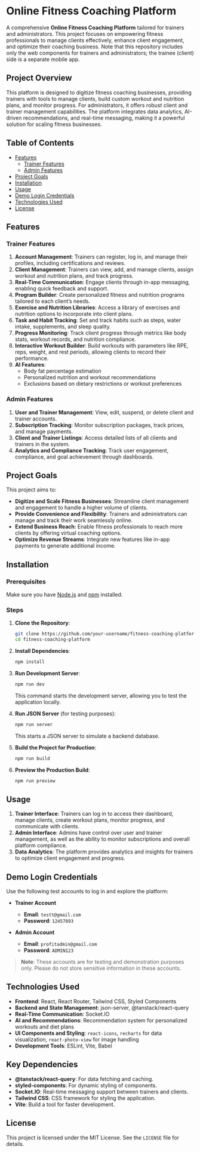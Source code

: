 # Online Fitness Coaching Platform

A comprehensive **Online Fitness Coaching Platform** tailored for trainers and administrators. This project focuses on empowering fitness professionals to manage clients effectively, enhance client engagement, and optimize their coaching business. Note that this repository includes only the web components for trainers and administrators; the trainee (client) side is a separate mobile app.

## Project Overview

This platform is designed to digitize fitness coaching businesses, providing trainers with tools to manage clients, build custom workout and nutrition plans, and monitor progress. For administrators, it offers robust client and trainer management capabilities. The platform integrates data analytics, AI-driven recommendations, and real-time messaging, making it a powerful solution for scaling fitness businesses.

## Table of Contents

- [Features](#features)
  - [Trainer Features](#trainer-features)
  - [Admin Features](#admin-features)
- [Project Goals](#project-goals)
- [Installation](#installation)
- [Usage](#usage)
- [Demo Login Credentials](#demo-login-credentials)
- [Technologies Used](#technologies-used)
- [License](#license)
  
## Features

### Trainer Features

1. **Account Management**: Trainers can register, log in, and manage their profiles, including certifications and reviews.
2. **Client Management**: Trainers can view, add, and manage clients, assign workout and nutrition plans, and track progress.
3. **Real-Time Communication**: Engage clients through in-app messaging, enabling quick feedback and support.
4. **Program Builder**: Create personalized fitness and nutrition programs tailored to each client’s needs.
5. **Exercise and Nutrition Libraries**: Access a library of exercises and nutrition options to incorporate into client plans.
6. **Task and Habit Tracking**: Set and track habits such as steps, water intake, supplements, and sleep quality.
7. **Progress Monitoring**: Track client progress through metrics like body stats, workout records, and nutrition compliance.
8. **Interactive Workout Builder**: Build workouts with parameters like RPE, reps, weight, and rest periods, allowing clients to record their performance.
9. **AI Features**:
   - Body fat percentage estimation
   - Personalized nutrition and workout recommendations
   - Exclusions based on dietary restrictions or workout preferences

### Admin Features

1. **User and Trainer Management**: View, edit, suspend, or delete client and trainer accounts.
2. **Subscription Tracking**: Monitor subscription packages, track prices, and manage payments.
3. **Client and Trainer Listings**: Access detailed lists of all clients and trainers in the system.
4. **Analytics and Compliance Tracking**: Track user engagement, compliance, and goal achievement through dashboards.

## Project Goals

This project aims to:
- **Digitize and Scale Fitness Businesses**: Streamline client management and engagement to handle a higher volume of clients.
- **Provide Convenience and Flexibility**: Trainers and administrators can manage and track their work seamlessly online.
- **Extend Business Reach**: Enable fitness professionals to reach more clients by offering virtual coaching options.
- **Optimize Revenue Streams**: Integrate new features like in-app payments to generate additional income.

## Installation

### Prerequisites

Make sure you have [Node.js](https://nodejs.org/) and [npm](https://www.npmjs.com/) installed.

### Steps

1. **Clone the Repository**:
   ```bash
   git clone https://github.com/your-username/fitness-coaching-platform.git
   cd fitness-coaching-platform
   ```

2. **Install Dependencies**:
   ```bash
   npm install
   ```

3. **Run Development Server**:
   ```bash
   npm run dev
   ```
   This command starts the development server, allowing you to test the application locally.

4. **Run JSON Server** (for testing purposes):
   ```bash
   npm run server
   ```
   This starts a JSON server to simulate a backend database.

5. **Build the Project for Production**:
   ```bash
   npm run build
   ```

6. **Preview the Production Build**:
   ```bash
   npm run preview
   ```

## Usage

1. **Trainer Interface**: Trainers can log in to access their dashboard, manage clients, create workout plans, monitor progress, and communicate with clients.
2. **Admin Interface**: Admins have control over user and trainer management, as well as the ability to monitor subscriptions and overall platform compliance.
3. **Data Analytics**: The platform provides analytics and insights for trainers to optimize client engagement and progress.

## Demo Login Credentials

Use the following test accounts to log in and explore the platform:

- **Trainer Account**
  - **Email**: `testt@gmail.com`
  - **Password**: `12457893`

- **Admin Account**
  - **Email**: `profitadmin@gmail.com`
  - **Password**: `ADMIN123`

> **Note**: These accounts are for testing and demonstration purposes only. Please do not store sensitive information in these accounts.

## Technologies Used

- **Frontend**: React, React Router, Tailwind CSS, Styled Components
- **Backend and State Management**: json-server, @tanstack/react-query
- **Real-Time Communication**: Socket.IO
- **AI and Recommendations**: Recommendation system for personalized workouts and diet plans
- **UI Components and Styling**: `react-icons`, `recharts` for data visualization, `react-photo-view` for image handling
- **Development Tools**: ESLint, Vite, Babel

## Key Dependencies

- **@tanstack/react-query**: For data fetching and caching.
- **styled-components**: For dynamic styling of components.
- **Socket.IO**: Real-time messaging support between trainers and clients.
- **Tailwind CSS**: CSS framework for styling the application.
- **Vite**: Build a tool for faster development.

## License

This project is licensed under the MIT License. See the `LICENSE` file for details.
